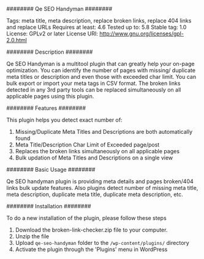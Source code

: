 ######## Qe SEO Handyman ########

Tags: meta title, meta description, replace broken links, replace 404 links and replace URLs
Requires at least: 4.6
Tested up to: 5.8
Stable tag: 1.0
License: GPLv2 or later
License URI: http://www.gnu.org/licenses/gpl-2.0.html

######## Description ########

Qe SEO Handyman is a multitool plugin that can greatly help your on-page optimization. You can identify the number of pages with missing/ duplicate meta titles or description and even those with exceeded char limit. You can bulk export or import your meta tags in CSV format. The broken links detected in any 3rd party tools can be replaced simultaneously on all applicable pages using this plugin.


######## Features ########

This plugin helps you detect exact number of:
1) Missing/Duplicate Meta Titles and Descriptions are both automatically found
2) Meta Title/Description Char Limit of Exceeded page/post
3) Replaces the broken links simultaneously on all applicable pages
4) Bulk updation of Meta Titles and Descriptions on a single view 

######## Basic Usage ########

Qe SEO handyman plugin is providing meta details and pages broken/404 links bulk update features. Also plugins detect number of missing meta title, meta description, duplicate meta title, duplicate meta description, etc.

######## Installation ########

To do a new installation of the plugin, please follow these steps

1. Download the broken-link-checker.zip file to your computer.
2. Unzip the file
3. Upload `qe-seo-handyman` folder to the `/wp-content/plugins/` directory
4. Activate the plugin through the 'Plugins' menu in WordPress

